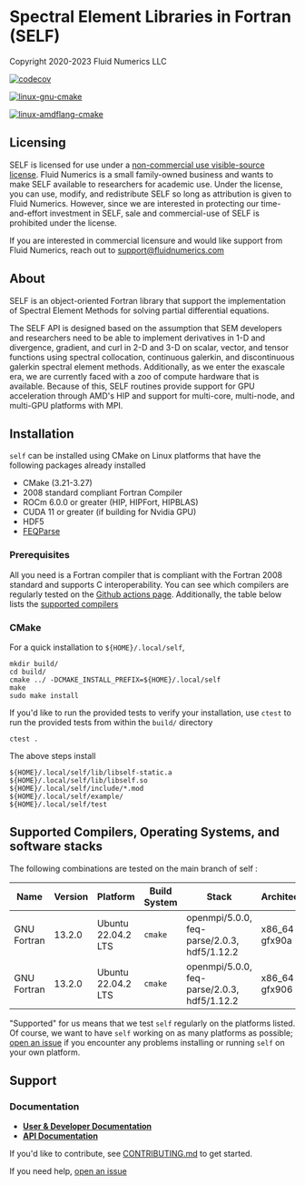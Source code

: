 # Spectral Element Libraries in Fortran (SELF)
Copyright 2020-2023 Fluid Numerics LLC

[![codecov](https://codecov.io/gh/FluidNumerics/SELF/branch/main/graph/badge.svg?token=AKKSL5CWK6)](https://codecov.io/gh/FluidNumerics/SELF)

[![linux-gnu-cmake](https://github.com/FluidNumerics/SELF/actions/workflows/linux-gnu-cmake.yml/badge.svg)](https://github.com/FluidNumerics/SELF/actions/workflows/linux-gnu-cmake.yml)

[![linux-amdflang-cmake](https://github.com/FluidNumerics/SELF/actions/workflows/linux-amdflang-cmake.yaml/badge.svg)](https://github.com/FluidNumerics/SELF/actions/workflows/linux-amdflang-cmake.yaml)

## Licensing
SELF is licensed for use under a [non-commercial use visible-source license](./LICENSE). Fluid Numerics is a small family-owned business and wants to make SELF available to researchers for academic use. Under the license, you can use, modify, and redistribute SELF so long as attribution is given to Fluid Numerics. However, since we are interested in protecting our time-and-effort investment in SELF, sale and commercial-use of SELF is prohibited under the license.

If you are interested in commercial licensure and would like support from Fluid Numerics, reach out to support@fluidnumerics.com

## About
SELF is an object-oriented Fortran library that support the implementation of Spectral Element Methods for solving partial differential equations.

The SELF API is designed based on the assumption that SEM developers and researchers need to be able to implement derivatives in 1-D and divergence, gradient, and curl in 2-D and 3-D on scalar, vector, and tensor functions using spectral collocation, continuous galerkin, and discontinuous galerkin spectral element methods. Additionally, as we enter the exascale era, we are currently faced with a zoo of compute hardware that is available. Because of this, SELF routines provide support for GPU acceleration through AMD's HIP and support for multi-core, multi-node, and multi-GPU platforms with MPI.

## Installation
`self` can be installed using CMake on Linux platforms that have the following packages already installed

* CMake (3.21-3.27)
* 2008 standard compliant Fortran Compiler
* ROCm 6.0.0 or greater (HIP, HIPFort, HIPBLAS)
* CUDA 11 or greater (if building for Nvidia GPU)
* HDF5
* [FEQParse](https://github.com/fluidnumerics/feq-parse)

### Prerequisites
All you need is a Fortran compiler that is compliant with the Fortran 2008 standard and supports C interoperability. You can see which compilers are regularly tested on the [Github actions page](https://github.com/FluidNumerics/feq-parse/actions/workflows/ci.yml). Additionally, the table below lists the [supported compilers](#supported-compilers)

### CMake
For a quick installation to `${HOME}/.local/self`,
```
mkdir build/
cd build/
cmake ../ -DCMAKE_INSTALL_PREFIX=${HOME}/.local/self
make
sudo make install
```
If you'd like to run the provided tests to verify your installation, use `ctest` to run the provided tests from within the `build/` directory
```
ctest .
```

The above steps install
```
${HOME}/.local/self/lib/libself-static.a
${HOME}/.local/self/lib/libself.so
${HOME}/.local/self/include/*.mod
${HOME}/.local/self/example/
${HOME}/.local/self/test
```

## Supported Compilers, Operating Systems, and software stacks

The following combinations are tested on the main branch of self :

Name | Version | Platform | Build System | Stack | Architecture
--- | --- | --- | --- | --- | --- |
GNU Fortran | 13.2.0 | Ubuntu 22.04.2 LTS | `cmake` | openmpi/5.0.0, feq-parse/2.0.3, hdf5/1.12.2 | x86_64 - gfx90a
GNU Fortran | 13.2.0 | Ubuntu 22.04.2 LTS | `cmake` | openmpi/5.0.0, feq-parse/2.0.3, hdf5/1.12.2 | x86_64 - gfx906

"Supported" for us means that we test `self` regularly on the platforms listed. Of course, we want to have `self` working on as many platforms as possible; [open an issue](https://github.com/FluidNumerics/SELF/issues/new/choose) if you encounter any problems installing or running `self` on your own platform.

## Support

### Documentation

* [**User & Developer Documentation**](https://fluidnumerics.github.io/SELF)
* [**API Documentation**](https://fluidnumerics.github.io/SELF/ford/)


If you'd like to contribute, see [CONTRIBUTING.md](./CONTRIBUTING.md) to get started.

If you need help, [open an issue](https://github.com/FluidNumerics/SELF/issues/new)

